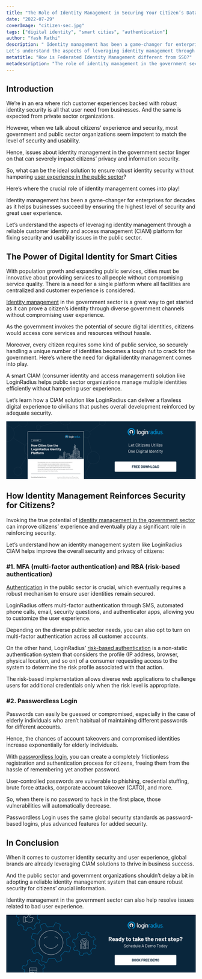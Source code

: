 ```yaml
---
title: "The Role of Identity Management in Securing Your Citizen’s Data"
date: "2022-07-29"
coverImage: "citizen-sec.jpg"
tags: ["digital identity", "smart cities", "authentication"]
author: "Yash Rathi"
description: " Identity management has been a game-changer for enterprises for decades as it helps businesses succeed by ensuring the highest level of security and great user experience. 
Let’s understand the aspects of leveraging identity management through a reliable customer identity and access management (CIAM) platform for fixing security and usability issues in the public sector."
metatitle: "How is Federated Identity Management different from SSO?"
metadescription: "The role of identity management in the government sector can’t be overlooked when it comes to securing citizens’ crucial information. Read on to know more."
---
```


## Introduction

We’re in an era where rich customer experiences backed with robust identity security is all that user need from businesses. And the same is expected from private sector organizations. 

However, when we talk about citizens’ experience and security, most government and public sector organizations seem impotent to match the level of security and usability. 

Hence, issues about identity management in the government sector linger on that can severely impact citizens’ privacy and information security. 

So, what can be the ideal solution to ensure robust identity security without hampering [user experience in the public sector](https://www.loginradius.com/blog/identity/improving-customer-experience-public-sector/)? 

Here’s where the crucial role of identity management comes into play! 

Identity management has been a game-changer for enterprises for decades as it helps businesses succeed by ensuring the highest level of security and great user experience. 

Let’s understand the aspects of leveraging identity management through a reliable customer identity and access management (CIAM) platform for fixing security and usability issues in the public sector. 


## The Power of Digital Identity for Smart Cities

With population growth and expanding public services, cities must be innovative about providing services to all people without compromising service quality. There is a need for a single platform where all facilities are centralized and customer experience is considered.

[Identity management](https://www.loginradius.com/blog/identity/digital-identity-management/) in the government sector is a great way to get started as it can prove a citizen’s identity through diverse government channels without compromising user experience. 

As the government invokes the potential of secure digital identities, citizens would access core services and resources without hassle.

Moreover, every citizen requires some kind of public service, so securely handling a unique number of identities becomes a tough nut to crack for the government. Here’s where the need for digital identity management comes into play.

A smart CIAM (consumer identity and access management) solution like LoginRadius helps public sector organizations manage multiple identities efficiently without hampering user experience.

Let’s learn how a CIAM solution like LoginRadius can deliver a flawless digital experience to civilians that pushes overall development reinforced by adequate security.

[![cities-ds](cities-ds.png)](https://www.loginradius.com/resource/how-cities-use-loginradius-identity-platform/-)


## How Identity Management Reinforces Security for Citizens?

Invoking the true potential of [identity management in the government sector](https://www.loginradius.com/industry-government/) can improve citizens’ experience and eventually play a significant role in reinforcing security. 

Let’s understand how an identity management system like LoginRadius CIAM helps improve the overall security and privacy of citizens: 


### #1. MFA (multi-factor authentication) and RBA (risk-based authentication)

[Authentication](https://www.loginradius.com/authentication/) in the public sector is crucial, which eventually requires a robust mechanism to ensure user identities remain secured.

LoginRadius offers multi-factor authentication through SMS, automated phone calls, email, security questions, and authenticator apps, allowing you to customize the user experience. 

Depending on the diverse public sector needs, you can also opt to turn on multi-factor authentication across all customer accounts.

On the other hand, LoginRadius’ [risk-based authentication](https://www.loginradius.com/blog/identity/risk-based-authentication/) is a non-static authentication system that considers the profile (IP address, browser, physical location, and so on) of a consumer requesting access to the system to determine the risk profile associated with that action.

The risk-based implementation allows diverse web applications to challenge users for additional credentials only when the risk level is appropriate.


### #2. Passwordless Login

Passwords can easily be guessed or compromised, especially in the case of elderly individuals who aren’t habitual of maintaining different passwords for different accounts. 

Hence, the chances of account takeovers and compromised identities increase exponentially for elderly individuals. 

With [passwordless login](https://www.loginradius.com/passwordless-login/), you can create a completely frictionless registration and authentication process for citizens, freeing them from the hassle of remembering yet another password.

User-controlled passwords are vulnerable to phishing, credential stuffing, brute force attacks, corporate account takeover (CATO), and more. 

So, when there is no password to hack in the first place, those vulnerabilities will automatically decrease.

Passwordless Login uses the same global security standards as password-based logins, plus advanced features for added security.


## In Conclusion 

When it comes to customer identity security and user experience, global brands are already leveraging CIAM solutions to thrive in business success. 

And the public sector and government organizations shouldn’t delay a bit in adopting a reliable identity management system that can ensure robust security for citizens’ crucial information. 

Identity management in the government sector can also help resolve issues related to bad user experience. 


[![book-a-demo-loginradius](../../assets/book-a-demo-loginradius.png)](https://www.loginradius.com/book-a-demo/)